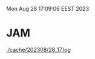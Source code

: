 Mon Aug 28 17:09:06 EEST 2023
# JAM
<a href='./cache/202308/28_17.log'>./cache/202308/28_17.log</a>

